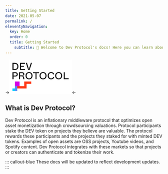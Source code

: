 ```yaml
---
title: Getting Started
date: 2021-05-07
permalink: /
eleventyNavigation:
  key: Home
  order: 0
  title: Getting Started
	subtitle: 👋 Welcome to Dev Protocol's docs! Here you can learn about the protocol, token, and how to start using Stakes Social.
---
```


->![Dev Protocol](/content/images/devprotocol-logo.png)<-
## What is Dev Protocol?

Dev Protocol is an inflationary middleware protocol that optimizes open asset monetization through crowdsourcing valuations. Protocol participants stake the DEV token on projects they believe are valuable. The protocol rewards these participants and the projects they staked for with minted DEV tokens. Examples of open assets are OSS projects, Youtube videos, and Spotify content. Dev Protocol integrates with these markets so that projects or creators can authenticate and tokenize their work.


::: callout-blue
These docs will be updated to reflect development updates.
:::
